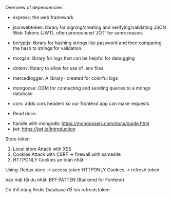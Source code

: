 Overview of dependencies

- express: the web framework
- jsonwebtoken: library for signing/creating and verifying/validating JSON Web Tokens (JWT), often pronounced 'JOT' for some reason.
- bcryptjs: library for hashing strings like password and then comparing the hash to strings for validation.
- morgan: library for logs that can be helpful for debugging
- dotenv: library to allow for use of .env files
- mercedlogger: A library I created for colorful logs
- mongoose: ODM for connecting and sending queries to a mongo database
- cors: adds cors headers so our frontend app can make requests

- Read docs:

* handle with mongodb: https://mongoosejs.com/docs/guide.html
* jwt: https://jwt.io/introduction

Store token

1. Local store
   Attack with XSS
2. Cookies
   Attack with CSRF -> firewall with samesite
3. HTTPONLY Cookies an toàn nhất

Using:
Redux store -> access token
HTTPONLY Cookies -> refresh token

bảo mật tối ưu nhất: BFF PATTEN (Backend for Fontend)

Có thể dùng Redis Database để lưu refresh token
